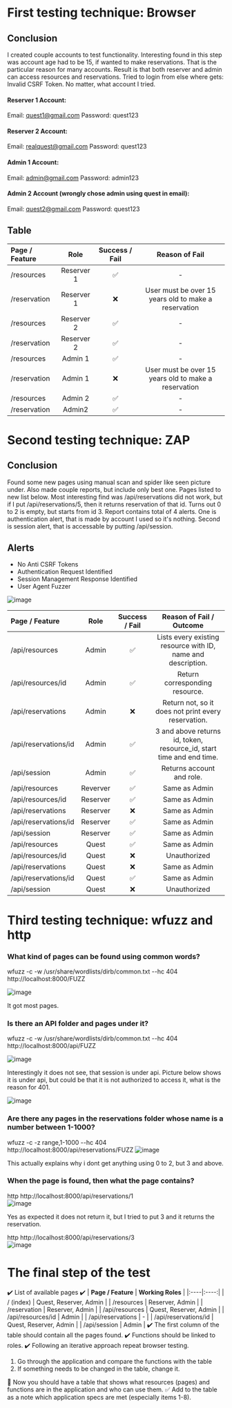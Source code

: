 # First testing technique: Browser

## Conclusion
I created couple accounts to test functionality. Interesting found in this step was account age had to be 15, if wanted to make reservations.
That is the particular reason for many accounts. Result is that both reserver and admin can access resources and reservations. Tried to login from else where gets: Invalid CSRF Token. No matter, what account I tried.


#### Reserver 1 Account:
Email: quest1@gmail.com
Password: quest123

#### Reserver 2 Account:
Email: realquest@gmail.com
Password: quest123

#### Admin 1 Account:
Email: admin@gmail.com
Password: admin123

#### Admin 2 Account (wrongly chose admin using quest in email):
Email: quest2@gmail.com
Password: quest123

## Table
| **Page / Feature** | **Role** | **Success / Fail** | **Reason of Fail** |
|:----|:----:|:----:|:----:|
| /resources    | Reserver 1 | ✅| - |
| /reservation   | Reserver 1 | ❌ | User must be over 15 years old to make a reservation |
| /resources    | Reserver 2 | ✅| - |
| /reservation   | Reserver 2 | ✅ | - |
| /resources    | Admin 1| ✅| - |
| /reservation   | Admin 1 | ❌ | User must be over 15 years old to make a reservation |
| /resources    | Admin 2 | ✅| - |
| /reservation   | Admin2 | ✅ | - |


# Second testing technique: ZAP

## Conclusion
Found some new pages using manual scan and spider like seen picture under. Also made couple reports, but include only best one.
Pages listed to new list below. Most interesting find was /api/reservations did not work, but if I put /api/reservations/5, then it returns reservation of that id. Turns out 0 to 2 is empty, but starts from id 3. Report contains total of 4 alerts. One is authentication alert, that is made by account I used so it's nothing. Second is session alert, that is accessable by putting /api/session.



## Alerts
- No Anti CSRF Tokens
- Authentication Request Identified
- Session Management Response Identified
- User Agent Fuzzer

![image](https://github.com/user-attachments/assets/b654b201-246a-4f5a-8ac8-d781c3f7b083)

| **Page / Feature** | **Role** | **Success / Fail** | **Reason of Fail / Outcome** |
|:----|:----:|:----:|:----:|
| /api/resources    | Admin | ✅ | Lists every existing resource with ID, name and description. |
| /api/resources/id    | Admin | ✅ | Return corresponding resource. |
| /api/reservations    | Admin | ❌ | Return not, so it does not print every reservation. |
| /api/reservations/id    | Admin | ✅ | 3 and above returns id, token, resource_id, start time and end time. |
| /api/session   | Admin | ✅ | Returns account and role. |
| /api/resources    | Reverver | ✅ | Same as Admin |
| /api/resources/id    | Reserver | ✅ | Same as Admin |
| /api/reservations    | Reserver | ❌ | Same as Admin |
| /api/reservations/id    | Reserver | ✅ | Same as Admin |
| /api/session   | Reserver | ✅ | Same as Admin |
| /api/resources    | Quest | ✅ | Same as Admin |
| /api/resources/id    | Quest | ❌ | Unauthorized |
| /api/reservations    | Quest | ❌ | Same as Admin |
| /api/reservations/id    | Quest | ✅ | Same as Admin |
| /api/session   | Quest | ❌ | Unauthorized |

# Third testing technique: wfuzz and http

### What kind of pages can be found using common words?
wfuzz -c -w /usr/share/wordlists/dirb/common.txt --hc 404 http://localhost:8000/FUZZ

![image](https://github.com/user-attachments/assets/33a421fe-0b7d-4717-8246-7064c1d00c2e)

It got most pages.

### Is there an API folder and pages under it?
wfuzz -c -w /usr/share/wordlists/dirb/common.txt --hc 404 http://localhost:8000/api/FUZZ

![image](https://github.com/user-attachments/assets/440b6b0e-347d-4ea3-94b3-c4f07f29d689)

Interestingly it does not see, that session is under api. Picture below shows it is under api, but could be that it is not authorized to access it, what is the reason for 401.

![image](https://github.com/user-attachments/assets/dad6c91d-105d-491c-9b7f-8db573118580)


### Are there any pages in the reservations folder whose name is a number between 1-1000?
wfuzz -c -z range,1-1000 --hc 404 http://localhost:8000/api/reservations/FUZZ
![image](https://github.com/user-attachments/assets/032b3ede-48ab-46e7-b74f-d4e51f30f973)

This actually explains why i dont get anything using 0 to 2, but 3 and above.

### When the page is found, then what the page contains?
http http://localhost:8000/api/reservations/1  
![image](https://github.com/user-attachments/assets/1ceb2575-72f8-4791-86ca-becdedd82113)

Yes as expected it does not return it, but I tried to put 3 and it returns the reservation.

http http://localhost:8000/api/reservations/3  
![image](https://github.com/user-attachments/assets/d2c294d4-f18d-44aa-8da8-f899b342eecd)

# The final step of the test

✔️ List of available pages ✔️
| **Page / Feature** | **Working Roles** |
|:----|:----:|
| / (index)    | Quest, Reserver, Admin |
| /resources    | Reserver, Admin |
| /reservation   | Reserver, Admin |
| /api/resources  | Quest, Reserver, Admin |
| /api/resources/id  | Admin |
| /api/reservations | - |
| /api/reservations/id  | Quest, Reserver, Admin |
| /api/session | Admin |
✔️ The first column of the table should contain all the pages found.
✔️ Functions should be linked to roles.
✔️ Following an iterative approach repeat browser testing.

1. Go through the application and compare the functions with the table
2. If something needs to be changed in the table, change it.

🎯 Now you should have a table that shows what resources (pages) and functions are in the application and who can use them.
✅ Add to the table as a note which application specs are met (especially items 1-8).

